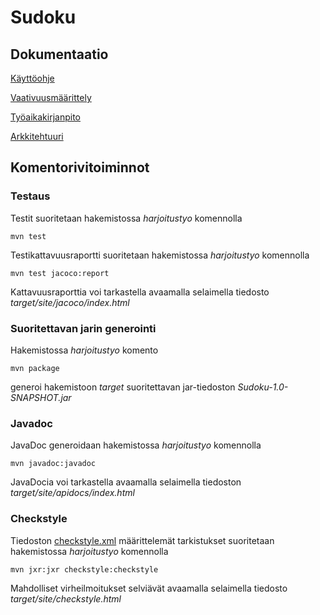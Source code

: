 # Sudoku

## Dokumentaatio

[Käyttöohje](https://github.com/henrhaat/otm-harkkatyo/blob/master/harjoitustyo/dokumentointi/kayttoohje.md)

[Vaativuusmäärittely](https://github.com/henrhaat/otm-harkkatyo/blob/master/harjoitustyo/dokumentointi/vaativuusmaarittely.md)

[Työaikakirjanpito](https://github.com/henrhaat/otm-harkkatyo/blob/master/harjoitustyo/dokumentointi/tuntikirjanpito.md)

[Arkkitehtuuri](https://github.com/henrhaat/otm-harkkatyo/blob/master/harjoitustyo/dokumentointi/arkkitehtuuri.md)

## Komentorivitoiminnot

### Testaus

Testit suoritetaan hakemistossa *harjoitustyo* komennolla

```
mvn test 
```

Testikattavuusraportti suoritetaan hakemistossa *harjoitustyo* komennolla

```
mvn test jacoco:report 
```

Kattavuusraporttia voi tarkastella avaamalla selaimella tiedosto *target/site/jacoco/index.html*

### Suoritettavan jarin generointi

Hakemistossa *harjoitustyo* komento

```
mvn package 
```

generoi hakemistoon *target*  suoritettavan jar-tiedoston *Sudoku-1.0-SNAPSHOT.jar*

### Javadoc

JavaDoc generoidaan hakemistossa *harjoitustyo* komennolla

```
mvn javadoc:javadoc 
```

JavaDocia voi tarkastella avaamalla selaimella tiedoston *target/site/apidocs/index.html* 

### Checkstyle

Tiedoston [checkstyle.xml](https://github.com/henrhaat/otm-harkkatyo/blob/master/harjoitustyo/checkstyle.xml) määrittelemät tarkistukset suoritetaan hakemistossa *harjoitustyo* komennolla

```
mvn jxr:jxr checkstyle:checkstyle
```

Mahdolliset virheilmoitukset selviävät avaamalla selaimella tiedosto *target/site/checkstyle.html*

